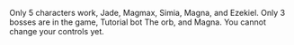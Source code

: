 Only 5 characters work, Jade, Magmax, Simia, Magna, and Ezekiel. Only 3 bosses are in the game, Tutorial bot The orb, and Magna. You cannot change your controls yet.
